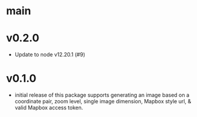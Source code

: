 # main

# v0.2.0

* Update to node v12.20.1 (#9)

# v0.1.0

* initial release of this package supports generating an image based on a coordinate pair, zoom level, single image dimension, Mapbox style url, & valid Mapbox access token.
